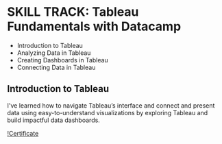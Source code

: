 # SKILL TRACK: Tableau Fundamentals with Datacamp

- Introduction to Tableau
- Analyzing Data in Tableau
- Creating Dashboards in Tableau
- Connecting Data in Tableau

## Introduction to Tableau

I've learned how to navigate Tableau’s interface and connect and present data using easy-to-understand visualizations by exploring Tableau and build impactful data dashboards.

[!Certificate](https://github.com/minji-mia/Tableau/blob/main/Datacamp/Datacamp%20Certificate/Introduction%20to%20Tableau%20certificate.pdf)
